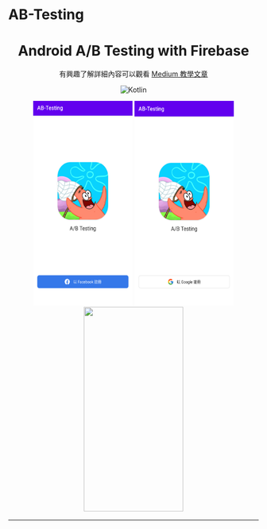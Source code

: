 # AB-Testing
# <div align="center" >Android A/B Testing with Firebase</div>

<div align="center">

有興趣了解詳細內容可以觀看 <a href="https://medium.com/@rogerchang7904/android-jetpack-paging-3-using-rxjava-910bfd937d14">Medium 教學文章</a>
  
![Kotlin](https://img.shields.io/badge/Kotlin-Language-purple?logo=Kotlin)
<br />
</div>

<div align="center">
  <img src="docs/ui1.png" width="200" height="412"/>
  <img src="docs/ui2.png" width="200" height="412"/>
  <img src="docs/ui3.png" width="200" height="412"/>
</div>

***
